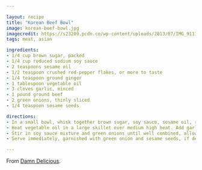 ```yaml
---

layout: recipe
title: "Korean Beef Bowl"
image: korean-beef-bowl.jpg
imagecredit: https://s23209.pcdn.co/wp-content/uploads/2013/07/IMG_9111edit1-360x360.jpg
tags: meat, asian

ingredients:
- 1/4 cup brown sugar, packed
- 1/4 cup reduced sodium soy sauce
- 2 teaspoons sesame oil
- 1/2 teaspoon crushed red-pepper flakes, or more to taste
- 1/4 teaspoon ground ginger
- 1 tablespoon vegetable oil
- 3 cloves garlic, minced
- 1 pound ground beef
- 2 green onions, thinly sliced
- 1/4 teaspoon sesame seeds

directions:
- In a small bowl, whisk together brown sugar, soy sauce, sesame oil, red pepper flakes and ginger.
- Heat vegetable oil in a large skillet over medium high heat. Add garlic and cook, stirring constantly, until fragrant, about 1 minute. Add ground beef and cook until browned, about 3-5 minutes, making sure to crumble the beef as it cooks; drain excess fat.
- Stir in soy sauce mixture and green onions until well combined, allowing to simmer until heated through, about 2 minutes.
- Serve immediately, garnished with green onion and sesame seeds, if desired.

---
```


From [Damn Delicious](https://damndelicious.net/2013/07/07/korean-beef-bowl/).
